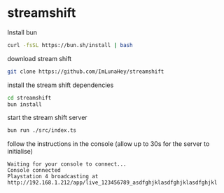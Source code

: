# streamshift

Install bun

```bash
curl -fsSL https://bun.sh/install | bash
```

download stream shift

```bash
git clone https://github.com/ImLunaHey/streamshift
```

install the stream shift dependencies

```bash
cd streamshift
bun install
```

start the stream shift server

```bash
bun run ./src/index.ts
```

follow the instructions in the console (allow up to 30s for the server to initialise)

```
Waiting for your console to connect...
Console connected
Playstation 4 broadcasting at http://192.168.1.212/app/live_123456789_asdfghjklasdfghjklasdfghjkl
```

